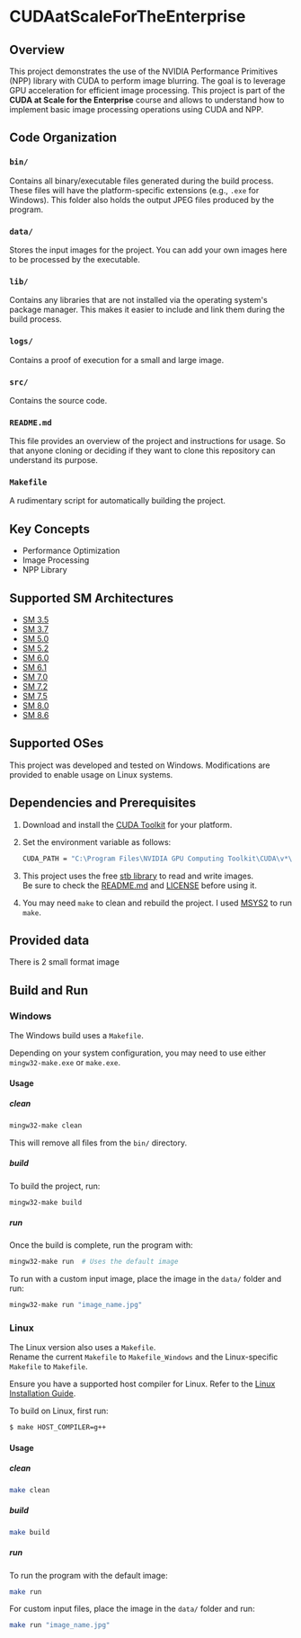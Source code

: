 
# **CUDAatScaleForTheEnterprise**

## Overview

This project demonstrates the use of the NVIDIA Performance Primitives (NPP) library with CUDA to perform image blurring. The goal is to leverage GPU acceleration for efficient image processing. This project is part of the **CUDA at Scale for the Enterprise** course and allows to understand how to implement basic image processing operations using CUDA and NPP.

## Code Organization

### `bin/`
Contains all binary/executable files generated during the build process. These files will have the platform-specific extensions (e.g., `.exe` for Windows). This folder also holds the output JPEG files produced by the program.

### `data/`
Stores the input images for the project. You can add your own images here to be processed by the executable.

### `lib/`
Contains any libraries that are not installed via the operating system's package manager. This makes it easier to include and link them during the build process.

### `logs/`
Contains a proof of execution for a small and large image.

### `src/`
Contains the source code.

### `README.md`
This file provides an overview of the project and instructions for usage. So that anyone cloning or deciding if they want to clone this repository can understand its purpose.

### `Makefile`
A rudimentary script for automatically building the project.

## Key Concepts

- Performance Optimization
- Image Processing
- NPP Library

## Supported SM Architectures

- [SM 3.5](https://developer.nvidia.com/cuda-gpus)  
- [SM 3.7](https://developer.nvidia.com/cuda-gpus)  
- [SM 5.0](https://developer.nvidia.com/cuda-gpus)  
- [SM 5.2](https://developer.nvidia.com/cuda-gpus)  
- [SM 6.0](https://developer.nvidia.com/cuda-gpus)  
- [SM 6.1](https://developer.nvidia.com/cuda-gpus)  
- [SM 7.0](https://developer.nvidia.com/cuda-gpus)  
- [SM 7.2](https://developer.nvidia.com/cuda-gpus)  
- [SM 7.5](https://developer.nvidia.com/cuda-gpus)  
- [SM 8.0](https://developer.nvidia.com/cuda-gpus)  
- [SM 8.6](https://developer.nvidia.com/cuda-gpus)

## Supported OSes

This project was developed and tested on Windows. Modifications are provided to enable usage on Linux systems.

## Dependencies and Prerequisites

1. Download and install the [CUDA Toolkit](https://developer.nvidia.com/cuda-downloads) for your platform.  
2. Set the environment variable as follows:  
   ```sh
   CUDA_PATH = "C:\Program Files\NVIDIA GPU Computing Toolkit\CUDA\v*\bin"
   ```
3. This project uses the free [stb library](https://github.com/nothings/stb) to read and write images.  
   Be sure to check the [README.md](lib/stb-master/README.md) and [LICENSE](lib/stb-master/LICENSE) before using it.

4. You may need `make` to clean and rebuild the project. I used [MSYS2](https://www.msys2.org/) to run `make`.

## Provided data

There is 2 small format image 

## Build and Run

### **Windows**

The Windows build uses a `Makefile`.

Depending on your system configuration, you may need to use either `mingw32-make.exe` or `make.exe`.

#### Usage

##### **clean**
```bash
mingw32-make clean
```
This will remove all files from the `bin/` directory.

##### **build**
To build the project, run:
```bash
mingw32-make build
```

##### **run**
Once the build is complete, run the program with:
```bash
mingw32-make run  # Uses the default image
```

To run with a custom input image, place the image in the `data/` folder and run:
```bash
mingw32-make run "image_name.jpg"
```

### **Linux**

The Linux version also uses a `Makefile`.  
Rename the current `Makefile` to `Makefile_Windows` and the Linux-specific `Makefile` to `Makefile`.

Ensure you have a supported host compiler for Linux. Refer to the [Linux Installation Guide](http://docs.nvidia.com/cuda/cuda-installation-guide-linux/index.html#system-requirements).

To build on Linux, first run:
```bash
$ make HOST_COMPILER=g++
```

#### Usage

##### **clean**
```bash
make clean
```

##### **build**
```bash
make build
```

##### **run**
To run the program with the default image:
```bash
make run
```

For custom input files, place the image in the `data/` folder and run:
```bash
make run "image_name.jpg"
```
